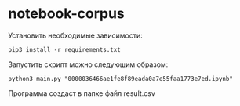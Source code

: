 # notebook-corpus
Установить необходимые зависимости:

`pip3 install -r requirements.txt`

Запустить скрипт можно следующим образом:

`python3 main.py "0000036466ae1fe8f89eada0a7e55faa1773e7ed.ipynb"`

Программа создаст в папке файл result.csv
